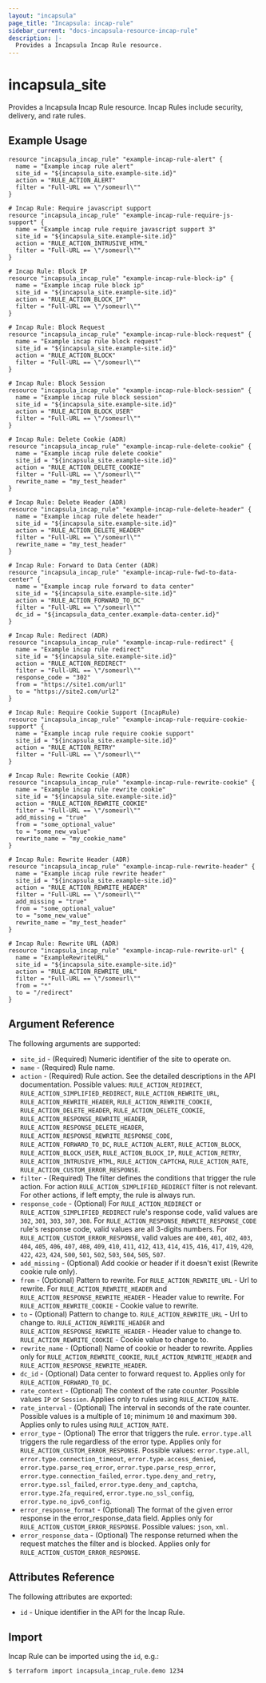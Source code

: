 ```yaml
---
layout: "incapsula"
page_title: "Incapsula: incap-rule"
sidebar_current: "docs-incapsula-resource-incap-rule"
description: |-
  Provides a Incapsula Incap Rule resource.
---
```


# incapsula_site

Provides a Incapsula Incap Rule resource. 
Incap Rules include security, delivery, and rate rules.

## Example Usage

```hcl
resource "incapsula_incap_rule" "example-incap-rule-alert" {
  name = "Example incap rule alert"
  site_id = "${incapsula_site.example-site.id}"
  action = "RULE_ACTION_ALERT"
  filter = "Full-URL == \"/someurl\""
}

# Incap Rule: Require javascript support
resource "incapsula_incap_rule" "example-incap-rule-require-js-support" {
  name = "Example incap rule require javascript support 3"
  site_id = "${incapsula_site.example-site.id}"
  action = "RULE_ACTION_INTRUSIVE_HTML"
  filter = "Full-URL == \"/someurl\""
}

# Incap Rule: Block IP
resource "incapsula_incap_rule" "example-incap-rule-block-ip" {
  name = "Example incap rule block ip"
  site_id = "${incapsula_site.example-site.id}"
  action = "RULE_ACTION_BLOCK_IP"
  filter = "Full-URL == \"/someurl\""
}

# Incap Rule: Block Request
resource "incapsula_incap_rule" "example-incap-rule-block-request" {
  name = "Example incap rule block request"
  site_id = "${incapsula_site.example-site.id}"
  action = "RULE_ACTION_BLOCK"
  filter = "Full-URL == \"/someurl\""
}

# Incap Rule: Block Session
resource "incapsula_incap_rule" "example-incap-rule-block-session" {
  name = "Example incap rule block session"
  site_id = "${incapsula_site.example-site.id}"
  action = "RULE_ACTION_BLOCK_USER"
  filter = "Full-URL == \"/someurl\""
}

# Incap Rule: Delete Cookie (ADR)
resource "incapsula_incap_rule" "example-incap-rule-delete-cookie" {
  name = "Example incap rule delete cookie"
  site_id = "${incapsula_site.example-site.id}"
  action = "RULE_ACTION_DELETE_COOKIE"
  filter = "Full-URL == \"/someurl\""
  rewrite_name = "my_test_header"
}

# Incap Rule: Delete Header (ADR)
resource "incapsula_incap_rule" "example-incap-rule-delete-header" {
  name = "Example incap rule delete header"
  site_id = "${incapsula_site.example-site.id}"
  action = "RULE_ACTION_DELETE_HEADER"
  filter = "Full-URL == \"/someurl\""
  rewrite_name = "my_test_header"
}

# Incap Rule: Forward to Data Center (ADR)
resource "incapsula_incap_rule" "example-incap-rule-fwd-to-data-center" {
  name = "Example incap rule forward to data center"
  site_id = "${incapsula_site.example-site.id}"
  action = "RULE_ACTION_FORWARD_TO_DC"
  filter = "Full-URL == \"/someurl\""
  dc_id = "${incapsula_data_center.example-data-center.id}"
}

# Incap Rule: Redirect (ADR)
resource "incapsula_incap_rule" "example-incap-rule-redirect" {
  name = "Example incap rule redirect"
  site_id = "${incapsula_site.example-site.id}"
  action = "RULE_ACTION_REDIRECT"
  filter = "Full-URL == \"/someurl\""
  response_code = "302"
  from = "https://site1.com/url1"
  to = "https://site2.com/url2"
}

# Incap Rule: Require Cookie Support (IncapRule)
resource "incapsula_incap_rule" "example-incap-rule-require-cookie-support" {
  name = "Example incap rule require cookie support"
  site_id = "${incapsula_site.example-site.id}"
  action = "RULE_ACTION_RETRY"
  filter = "Full-URL == \"/someurl\""
}

# Incap Rule: Rewrite Cookie (ADR)
resource "incapsula_incap_rule" "example-incap-rule-rewrite-cookie" {
  name = "Example incap rule rewrite cookie"
  site_id = "${incapsula_site.example-site.id}"
  action = "RULE_ACTION_REWRITE_COOKIE"
  filter = "Full-URL == \"/someurl\""
  add_missing = "true"
  from = "some_optional_value"
  to = "some_new_value"
  rewrite_name = "my_cookie_name"
}

# Incap Rule: Rewrite Header (ADR)
resource "incapsula_incap_rule" "example-incap-rule-rewrite-header" {
  name = "Example incap rule rewrite header"
  site_id = "${incapsula_site.example-site.id}"
  action = "RULE_ACTION_REWRITE_HEADER"
  filter = "Full-URL == \"/someurl\""
  add_missing = "true"
  from = "some_optional_value"
  to = "some_new_value"
  rewrite_name = "my_test_header"
}

# Incap Rule: Rewrite URL (ADR)
resource "incapsula_incap_rule" "example-incap-rule-rewrite-url" {
  name = "ExampleRewriteURL"
  site_id = "${incapsula_site.example-site.id}"
  action = "RULE_ACTION_REWRITE_URL"
  filter = "Full-URL == \"/someurl\""
  from = "*"
  to = "/redirect"
}
```

## Argument Reference

The following arguments are supported:

* `site_id` - (Required) Numeric identifier of the site to operate on.
* `name` - (Required) Rule name.
* `action` - (Required) Rule action. See the detailed descriptions in the API documentation. Possible values: `RULE_ACTION_REDIRECT`, `RULE_ACTION_SIMPLIFIED_REDIRECT`, `RULE_ACTION_REWRITE_URL`, `RULE_ACTION_REWRITE_HEADER`, `RULE_ACTION_REWRITE_COOKIE`, `RULE_ACTION_DELETE_HEADER`, `RULE_ACTION_DELETE_COOKIE`, `RULE_ACTION_RESPONSE_REWRITE_HEADER`, `RULE_ACTION_RESPONSE_DELETE_HEADER`, `RULE_ACTION_RESPONSE_REWRITE_RESPONSE_CODE`, `RULE_ACTION_FORWARD_TO_DC`, `RULE_ACTION_ALERT`, `RULE_ACTION_BLOCK`, `RULE_ACTION_BLOCK_USER`, `RULE_ACTION_BLOCK_IP`, `RULE_ACTION_RETRY`, `RULE_ACTION_INTRUSIVE_HTML`, `RULE_ACTION_CAPTCHA`, `RULE_ACTION_RATE`, `RULE_ACTION_CUSTOM_ERROR_RESPONSE`.
* `filter` - (Required) The filter defines the conditions that trigger the rule action. For action `RULE_ACTION_SIMPLIFIED_REDIRECT` filter is not relevant. For other actions, if left empty, the rule is always run.
* `response_code` - (Optional) For `RULE_ACTION_REDIRECT` or `RULE_ACTION_SIMPLIFIED_REDIRECT` rule's response code, valid values are `302`, `301`, `303`, `307`, `308`. For `RULE_ACTION_RESPONSE_REWRITE_RESPONSE_CODE` rule's response code, valid values are all 3-digits numbers. For `RULE_ACTION_CUSTOM_ERROR_RESPONSE`, valid values are `400`, `401`, `402`, `403`, `404`, `405`, `406`, `407`, `408`, `409`, `410`, `411`, `412`, `413`, `414`, `415`, `416`, `417`, `419`, `420`, `422`, `423`, `424`, `500`, `501`, `502`, `503`, `504`, `505`, `507`.
* `add_missing` - (Optional) Add cookie or header if it doesn't exist (Rewrite cookie rule only).
* `from` - (Optional) Pattern to rewrite. For `RULE_ACTION_REWRITE_URL` - Url to rewrite. For `RULE_ACTION_REWRITE_HEADER` and `RULE_ACTION_RESPONSE_REWRITE_HEADER` - Header value to rewrite. For `RULE_ACTION_REWRITE_COOKIE` - Cookie value to rewrite.
* `to` - (Optional) Pattern to change to. `RULE_ACTION_REWRITE_URL` - Url to change to. `RULE_ACTION_REWRITE_HEADER` and `RULE_ACTION_RESPONSE_REWRITE_HEADER` - Header value to change to. `RULE_ACTION_REWRITE_COOKIE` - Cookie value to change to.
* `rewrite_name` - (Optional) Name of cookie or header to rewrite. Applies only for `RULE_ACTION_REWRITE_COOKIE`, `RULE_ACTION_REWRITE_HEADER` and `RULE_ACTION_RESPONSE_REWRITE_HEADER`.
* `dc_id` - (Optional) Data center to forward request to. Applies only for `RULE_ACTION_FORWARD_TO_DC`.
* `rate_context` - (Optional) The context of the rate counter. Possible values `IP` or `Session`. Applies only to rules using `RULE_ACTION_RATE`.
* `rate_interval` - (Optional) The interval in seconds of the rate counter. Possible values is a multiple of `10`; minimum `10` and maximum `300`. Applies only to rules using `RULE_ACTION_RATE`.
* `error_type` - (Optional) The error that triggers the rule. `error.type.all` triggers the rule regardless of the error type. Applies only for `RULE_ACTION_CUSTOM_ERROR_RESPONSE`. Possible values: `error.type.all`, `error.type.connection_timeout`, `error.type.access_denied`, `error.type.parse_req_error`, `error.type.parse_resp_error`, `error.type.connection_failed`, `error.type.deny_and_retry`, `error.type.ssl_failed`, `error.type.deny_and_captcha`, `error.type.2fa_required`, `error.type.no_ssl_config`, `error.type.no_ipv6_config`.
* `error_response_format` - (Optional) The format of the given error response in the error_response_data field. Applies only for `RULE_ACTION_CUSTOM_ERROR_RESPONSE`. Possible values: `json`, `xml`.
* `error_response_data` - (Optional) The response returned when the request matches the filter and is blocked. Applies only for `RULE_ACTION_CUSTOM_ERROR_RESPONSE`.

## Attributes Reference

The following attributes are exported:

* `id` - Unique identifier in the API for the Incap Rule.

## Import

Incap Rule can be imported using the `id`, e.g.:

```
$ terraform import incapsula_incap_rule.demo 1234
```